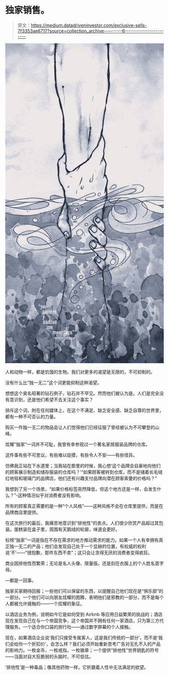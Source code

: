 # 独家销售。

> 原文：<https://medium.datadriveninvestor.com/exclusive-sells-7f3353ae6717?source=collection_archive---------6----------------------->

![](img/8b3c05f77daa8a91af611f8b7ac0bf7a.png)

人和动物一样，都是饥饿的生物。我们对更多的渴望是无限的，不可抑制的。

没有什么比“独一无二”这个词更能抑制这种渴望。

想想这个臭名昭著的钻石例子，钻石并不罕见。然而他们被认为是。人们是完全没有意识到，还是他们希望不去关注这个事实？

排斥这个词，附在任何媒体上，在这个不满足、缺乏安全感、缺乏自尊的世界里，都有一种不可否认的力量。

购买一件独一无二的物品会让人们觉得他们已经征服了曾经被认为不可攀登的山峰。

炫耀“独家”一词并不可耻，我曾有幸参观过一个著名家居服装品牌的仓库。

这件事有些不可思议，有些难以捉摸，有些令人不安——有些怪异。

仿佛我正站在下水道里；当我站在那里的时候，我心想‘这个品牌会自豪地向他们的顾客展示制造和储存服装的仓库吗？’“如果顾客被转到仓库，而不是铺着长毛绒红地毯和玻璃门的品牌店，他们还有兴趣支付品牌向潜在顾客索要的价格吗？”

我想到了另一个场景，“如果价格标签突然降低，但这个地方还是一样，会发生什么？”-这种情况似乎对消费者没有影响。

所有的顾客真正需要的是一种“个人风格”——这种风格不会在仓库里提供，而是在品牌商店里提供。

在这次旅行的最后，我痛苦地意识到“排他性”的卖点。人们很少欣赏产品超过其包装。蛋糕装在盒子里，周围有天鹅绒的轮廓，味道会更好。

标榜“独家”一词是指在不存在需求的地方推动需求的能力。如果一个人有幸拥有真正独一无二的产品；他们会发现自己处于一个显赫的位置，有权威的权利说‘不’——“很抱歉，那件东西不卖”；这只会让贪得无厌的消费者变得疯狂。

商业因排他性而繁荣；无论是名人头像、限量版，还是刻在衣服上的个人姓名首字母。

—都是一回事。

独家买家期待回报；一些他们可以保留的东西，以提醒自己他们现在是“俱乐部”的一部分。一个他们可以向朋友炫耀的图腾，表明他们是邪教的一部分，而不是每个人都被允许接触的——一个炫耀的象征。

以酒店业务为例，说明如今它是如何受到 Airbnb 等应用日益繁荣的挑战的；酒店现在发现自己在与一个帝国竞争，这个帝国并不拥有任何一家酒店，只为第三方代理服务。一个适合你口袋的旅行社——通过数字屏幕的个人接触。

现在，如果酒店企业说‘我们只接受专属客人，这是我们传统的一部分’，而不是‘我们会给你一个折扣价’，会怎么样？我们必须开始重新思考广告对无孔不入的产品的影响力。一枚金币，一枚戒指，一枚徽章；一个提供“排他性”世界钥匙的符号——当面对自大狂脆弱的头脑时，不可低估。

‘排他性’是一种毒品；像其他药物一样，它折磨着人性中无法满足的欲望。